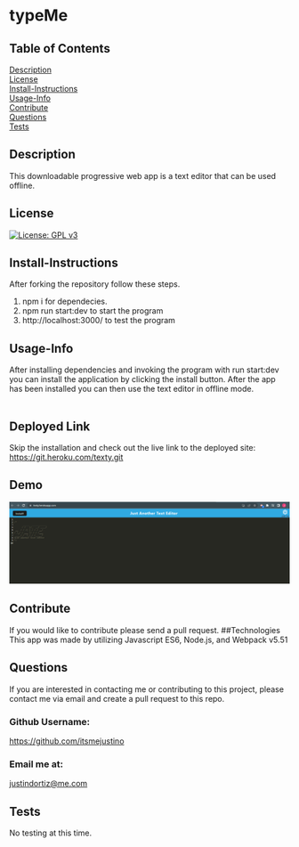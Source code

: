 # typeMe
## Table of Contents <br>
[Description](#description)<br>
[License](#license)<br>
[Install-Instructions](#install-Instructions)<br>
[Usage-Info](#usage-Info)<br>
[Contribute](#contribute)<br>
[Questions](#questions)<br>
[Tests](#tests)<br>

## Description 
  This downloadable progressive web app is a text editor that can be used offline. 
## License
  [![License: GPL v3](https://img.shields.io/badge/License-GPL%20v3-blue.svg)](https://www.gnu.org/licenses/gpl-3.0)
## Install-Instructions 
  After forking the repository follow these steps.<br>
 1. npm i for dependecies.<br>
 2. npm run start:dev to start the program<br>
 3. http://localhost:3000/ to test the program
## Usage-Info
  After installing dependencies and invoking the program with run start:dev you can install the application by clicking the install button. After the app has been installed you can then use the text editor in offline mode. <br><br>
## Deployed Link
  Skip the installation and check out the live link to the deployed site: https://git.heroku.com/texty.git <br>
## Demo
 ![text-editor-pic](https://github.com/itsmejustino/typeMe/blob/main/03-idb-storage.png?raw=true)
## Contribute
  If you would like to contribute please send a pull request.
##Technologies
This app was made by utilizing Javascript ES6, Node.js, and Webpack v5.51<br>
## Questions 
If you are interested in contacting me or contributing to this project, please contact me via email and create a pull request to this repo.
### Github Username: 
https://github.com/itsmejustino
### Email me at: 
  justindortiz@me.com 
## Tests 
  No testing at this time.
